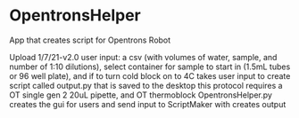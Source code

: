 # OpentronsHelper
App that creates script for Opentrons Robot

Upload 1/7/21-v2.0
	user input: a csv (with volumes of water, sample, and number of 1:10 dilutions), select container for sample to start in (1.5mL tubes or 96 well plate), and if to turn cold 				block on to 4C
	takes user input to create script called output.py that is saved to the desktop
	this protocol requires a OT single gen 2 20uL pipette, and OT thermoblock
	OpentronsHelper.py creates the gui for users and send input to ScriptMaker with creates output
